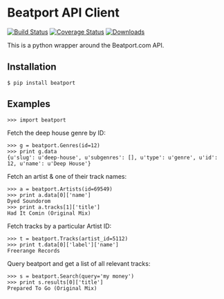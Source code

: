 # Beatport API Client

[![Build Status](https://travis-ci.org/cburmeister/beatport.png?branch=master)](https://travis-ci.org/cburmeister/beatport)
[![Coverage Status](https://coveralls.io/repos/cburmeister/beatport/badge.png)](https://coveralls.io/r/cburmeister/beatport)
[![Downloads](https://pypip.in/d/beatport/badge.png)](https://crate.io/package/beatport)

This is a python wrapper around the Beatport.com API.

## Installation

    $ pip install beatport

## Examples

    >>> import beatport

Fetch the deep house genre by ID:

    >>> g = beatport.Genres(id=12)
    >>> print g.data
    {u'slug': u'deep-house', u'subgenres': [], u'type': u'genre', u'id': 12, u'name': u'Deep House'}

Fetch an artist & one of their track names:

    >>> a = beatport.Artists(id=69549)
    >>> print a.data[0]['name']
    Dyed Soundorom
    >>> print a.tracks[1]['title']
    Had It Comin (Original Mix)

Fetch tracks by a particular Artist ID:

    >>> t = beatport.Tracks(artist_id=5112)
    >>> print t.data[0]['label']['name']
    Freerange Records

Query beatport and get a list of all relevant tracks:

    >>> s = beatport.Search(query='my money')
    >>> print s.results[0]['title']
    Prepared To Go (Original Mix)
